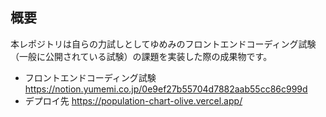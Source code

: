 ## 概要

本レポジトリは自らの力試しとしてゆめみのフロントエンドコーディング試験（一般に公開されている試験）の課題を実装した際の成果物です。

- フロントエンドコーディング試験
  https://notion.yumemi.co.jp/0e9ef27b55704d7882aab55cc86c999d
- デプロイ先
  https://population-chart-olive.vercel.app/
